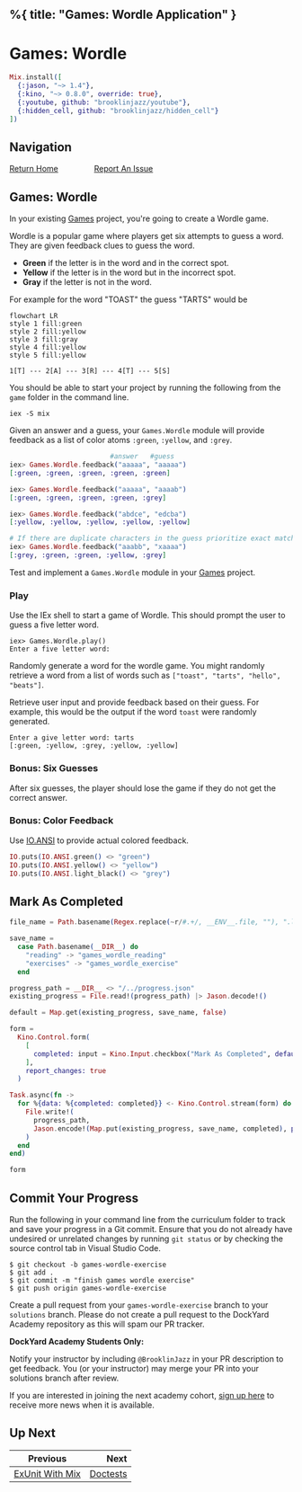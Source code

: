 %{
  title: "Games: Wordle Application"
}
---
# Games: Wordle

```elixir
Mix.install([
  {:jason, "~> 1.4"},
  {:kino, "~> 0.8.0", override: true},
  {:youtube, github: "brooklinjazz/youtube"},
  {:hidden_cell, github: "brooklinjazz/hidden_cell"}
])
```

## Navigation

[Return Home](../start.livemd)<span style="padding: 0 30px"></span>
[Report An Issue](https://github.com/DockYard-Academy/beta_curriculum/issues/new?assignees=&labels=&template=issue.md&title=)

## Games: Wordle

In your existing [Games](./games_setup.livemd) project, you're going to create a Wordle game.

Wordle is a popular game where players get six attempts to guess a word.
They are given feedback clues to guess the word.

* **Green** if the letter is in the word and in the correct spot.
* **Yellow** if the letter is in the word but in the incorrect spot.
* **Gray** if the letter is not in the word.

For example for the word "TOAST" the guess "TARTS" would be

```mermaid
flowchart LR
style 1 fill:green
style 2 fill:yellow
style 3 fill:gray
style 4 fill:yellow
style 5 fill:yellow

1[T] --- 2[A] --- 3[R] --- 4[T] --- 5[S]
```

You should be able to start your project by running the following from the `game` folder in
the command line.

```
iex -S mix
```

Given an answer and a guess, your `Games.Wordle` module will provide feedback as a list of color atoms `:green`, `:yellow`, and `:grey`.

<!-- livebook:{"force_markdown":true} -->

```elixir
                         #answer   #guess
iex> Games.Wordle.feedback("aaaaa", "aaaaa")
[:green, :green, :green, :green, :green]

iex> Games.Wordle.feedback("aaaaa", "aaaab")
[:green, :green, :green, :green, :grey]

iex> Games.Wordle.feedback("abdce", "edcba")
[:yellow, :yellow, :yellow, :yellow, :yellow]

# If there are duplicate characters in the guess prioritize exact matches.
iex> Games.Wordle.feedback("aaabb", "xaaaa")
[:grey, :green, :green, :yellow, :grey]
```

Test and implement a `Games.Wordle` module in your [Games](./games_setup.livemd) project.

<!-- livebook:{"break_markdown":true} -->

### Play

Use the IEx shell to start a game of Wordle. This should prompt the user to guess a five letter word.

```
iex> Games.Wordle.play()
Enter a five letter word:  
```

Randomly generate a word for the wordle game. You might randomly retrieve a word from a list of words such as `["toast", "tarts", "hello", "beats"]`.

Retrieve user input and provide feedback based on their guess. For example, this would be the output if the word `toast` were randomly generated.

```
Enter a give letter word: tarts
[:green, :yellow, :grey, :yellow, :yellow]
```

<!-- livebook:{"break_markdown":true} -->

### Bonus: Six Guesses

After six guesses, the player should lose the game if they do not get the correct answer.

<!-- livebook:{"break_markdown":true} -->

### Bonus: Color Feedback

Use [IO.ANSI](https://hexdocs.pm/elixir/IO.ANSI.html) to provide actual colored feedback.

```elixir
IO.puts(IO.ANSI.green() <> "green")
IO.puts(IO.ANSI.yellow() <> "yellow")
IO.puts(IO.ANSI.light_black() <> "grey")
```

## Mark As Completed

<!-- livebook:{"attrs":{"source":"file_name = Path.basename(Regex.replace(~r/#.+/, __ENV__.file, \"\"), \".livemd\")\n\nsave_name =\n  case Path.basename(__DIR__) do\n    \"reading\" -> \"games_wordle_reading\"\n    \"exercises\" -> \"games_wordle_exercise\"\n  end\n\nprogress_path = __DIR__ <> \"/../progress.json\"\nexisting_progress = File.read!(progress_path) |> Jason.decode!()\n\ndefault = Map.get(existing_progress, save_name, false)\n\nform =\n  Kino.Control.form(\n    [\n      completed: input = Kino.Input.checkbox(\"Mark As Completed\", default: default)\n    ],\n    report_changes: true\n  )\n\nTask.async(fn ->\n  for %{data: %{completed: completed}} <- Kino.Control.stream(form) do\n    File.write!(\n      progress_path,\n      Jason.encode!(Map.put(existing_progress, save_name, completed), pretty: true)\n    )\n  end\nend)\n\nform","title":"Track Your Progress"},"chunks":null,"kind":"Elixir.HiddenCell","livebook_object":"smart_cell"} -->

```elixir
file_name = Path.basename(Regex.replace(~r/#.+/, __ENV__.file, ""), ".livemd")

save_name =
  case Path.basename(__DIR__) do
    "reading" -> "games_wordle_reading"
    "exercises" -> "games_wordle_exercise"
  end

progress_path = __DIR__ <> "/../progress.json"
existing_progress = File.read!(progress_path) |> Jason.decode!()

default = Map.get(existing_progress, save_name, false)

form =
  Kino.Control.form(
    [
      completed: input = Kino.Input.checkbox("Mark As Completed", default: default)
    ],
    report_changes: true
  )

Task.async(fn ->
  for %{data: %{completed: completed}} <- Kino.Control.stream(form) do
    File.write!(
      progress_path,
      Jason.encode!(Map.put(existing_progress, save_name, completed), pretty: true)
    )
  end
end)

form
```

## Commit Your Progress

Run the following in your command line from the curriculum folder to track and save your progress in a Git commit.
Ensure that you do not already have undesired or unrelated changes by running `git status` or by checking the source control tab in Visual Studio Code.

```
$ git checkout -b games-wordle-exercise
$ git add .
$ git commit -m "finish games wordle exercise"
$ git push origin games-wordle-exercise
```

Create a pull request from your `games-wordle-exercise` branch to your `solutions` branch.
Please do not create a pull request to the DockYard Academy repository as this will spam our PR tracker.

**DockYard Academy Students Only:**

Notify your instructor by including `@BrooklinJazz` in your PR description to get feedback.
You (or your instructor) may merge your PR into your solutions branch after review.

If you are interested in joining the next academy cohort, [sign up here](https://academy.dockyard.com/) to receive more news when it is available.

## Up Next

| Previous                                             | Next                                   |
| ---------------------------------------------------- | -------------------------------------: |
| [ExUnit With Mix](../reading/exunit_with_mix.livemd) | [Doctests](../reading/doctests.livemd) |

